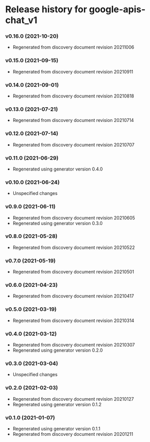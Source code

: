 # Release history for google-apis-chat_v1

### v0.16.0 (2021-10-20)

* Regenerated from discovery document revision 20211006

### v0.15.0 (2021-09-15)

* Regenerated from discovery document revision 20210911

### v0.14.0 (2021-09-01)

* Regenerated from discovery document revision 20210818

### v0.13.0 (2021-07-21)

* Regenerated from discovery document revision 20210714

### v0.12.0 (2021-07-14)

* Regenerated from discovery document revision 20210707

### v0.11.0 (2021-06-29)

* Regenerated using generator version 0.4.0

### v0.10.0 (2021-06-24)

* Unspecified changes

### v0.9.0 (2021-06-11)

* Regenerated from discovery document revision 20210605
* Regenerated using generator version 0.3.0

### v0.8.0 (2021-05-28)

* Regenerated from discovery document revision 20210522

### v0.7.0 (2021-05-19)

* Regenerated from discovery document revision 20210501

### v0.6.0 (2021-04-23)

* Regenerated from discovery document revision 20210417

### v0.5.0 (2021-03-19)

* Regenerated from discovery document revision 20210314

### v0.4.0 (2021-03-12)

* Regenerated from discovery document revision 20210307
* Regenerated using generator version 0.2.0

### v0.3.0 (2021-03-04)

* Unspecified changes

### v0.2.0 (2021-02-03)

* Regenerated from discovery document revision 20210127
* Regenerated using generator version 0.1.2

### v0.1.0 (2021-01-07)

* Regenerated using generator version 0.1.1
* Regenerated from discovery document revision 20201211

